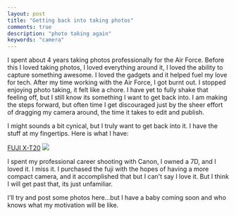 ```yaml
---
layout: post
title: "Getting back into taking photos"
comments: true
description: "photo taking again"
keywords: "camera"
---
```


I spent about 4 years taking photos professionally for the Air Force. Before this I loved taking photos, I loved everything around it, I loved the ability to capture something awesome. I loved the gadgets and it helped fuel my love for tech. After my time working with the Air Force, I got burnt out. I stopped enjoying photo taking, it felt like a chore. I have yet to fully shake that feeling off, but I still know its something I want to get back into. I am making the steps forward, but often time I get discouraged just by the sheer effort of dragging my camera around, the time it takes to edit and publish. 

 I might sounds a bit cynical, but I truly want to get back into it. I have the stuff at my fingertips. Here is what I have:

 [FUJI X-T20](https://fujifilm-x.com/global/products/cameras/x-t20/)
 ![](https://fujifilm-x.com/wp-content/uploads/2019/10/x-t20_overview-feature03.jpg)

 I spent my professional career shooting with Canon, I owned a 7D, and I loved it. I miss it. 
 I purchased the fuji with the hopes of having a more compact camera, and it accomplished that but I can't say I love it. But I think I will get past that, its just unfamiliar. 

 I'll try and post some photos here...but I have a baby coming soon and who knows what my motivation will be like. 
